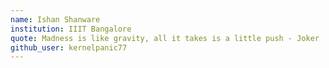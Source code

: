 ```yaml
---
name: Ishan Shanware 
institution: IIIT Bangalore
quote: Madness is like gravity, all it takes is a little push - Joker
github_user: kernelpanic77
---
```

